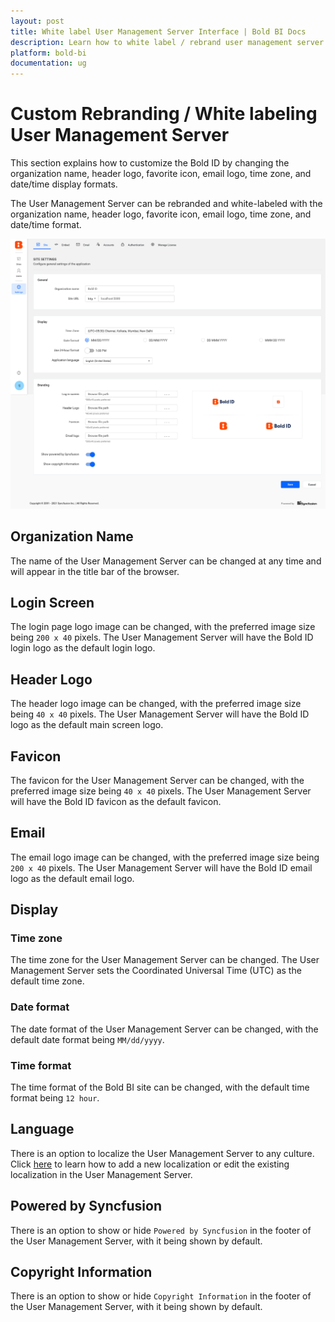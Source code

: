 ```yaml
---
layout: post
title: White label User Management Server Interface | Bold BI Docs
description: Learn how to white label / rebrand user management server interface by changing organization name, logo, fav icon, email logo, and date time display formats.
platform: bold-bi
documentation: ug
---
```


# Custom Rebranding / White labeling User Management Server

This section explains how to customize the Bold ID by changing the organization name, header logo, favorite icon, email logo, time zone, and date/time display formats.

The User Management Server can be rebranded and white-labeled with the organization name, header logo, favorite icon, email logo, time zone, and date/time format.

![Site Settings](/static/assets/multi-tenancy/images/site-settings-page.png)

## Organization Name
The name of the User Management Server can be changed at any time and will appear in the title bar of the browser.

## Login Screen
The login page logo image can be changed, with the preferred image size being `200 x 40` pixels. The User Management Server will have the Bold ID login logo as the default login logo.

## Header Logo
The header logo image can be changed, with the preferred image size being `40 x 40` pixels. The User Management Server will have the Bold ID logo as the default main screen logo.
		
## Favicon
The favicon for the User Management Server can be changed, with the preferred image size being `40 x 40` pixels. The User Management Server will have the Bold ID favicon as the default favicon.

## Email
The email logo image can be changed, with the preferred image size being `200 x 40` pixels. The User Management Server will have the Bold ID email logo as the default email logo.
		
## Display

### Time zone
The time zone for the User Management Server can be changed. The User Management Server sets the Coordinated Universal Time (UTC) as the default time zone.

### Date format
The date format of the User Management Server can be changed, with the default date format being `MM/dd/yyyy`.

### Time format
The time format of the Bold BI site can be changed, with the default time format being `12 hour`.

## Language
There is an option to localize the User Management Server to any culture. Click [here](/localization/) to learn how to add a new localization or edit the existing localization in the User Management Server.

## Powered by Syncfusion
There is an option to show or hide `Powered by Syncfusion` in the footer of the User Management Server, with it being shown by default.

## Copyright Information
There is an option to show or hide `Copyright Information` in the footer of the User Management Server, with it being shown by default.
